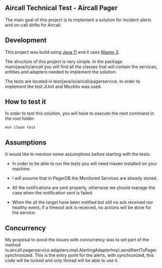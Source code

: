 ## Aircall Technical Test - Aircall Pager

The main goal of this project is to implement a solution for incident alerts and on-call shifts for Aircall.

## Development

This project was build using [Java 11](https://www.oracle.com/es/java/technologies/javase-jdk11-downloads.html) and it uses [Maven 3](https://maven.apache.org/download.cgi).

The structure of this project is very simple. In the package main/java/io/aircall you will find all the classes that will contain the services, entities and adapters needed to implement the solution.

The tests are located in test/java/io/aircall/pagerservice. In order to implement the test JUnit and Mockito was used.

## How to test it

In order to test this solution, you will have to execute the next command in the root folder.

`mvn clean test`

## Assumptions

It would like to mention some assumptions before starting with the tests:

* In order to be able to run the tests you will need maven installed on your machine.

* I will assume that in PagerDB the Monitored Services are already stored.
  
* All the notifications are sent properly, otherwise we should manage the case when the notification sent is failed.

* When the all the target have been notified but still no ack received nor healthy event, if a timeout ack is received, no actions will be done for the service.

## Concurrency

My proposal to avoid the issues with concurrency was to set part of the method io.aircall.pagerservice.adapters.impl.AlertingAdapterImpl.sendAlertToPager synchronized. This is the entry point for the alerts, with synchronized, this code will be locked and only thread will be able to use it.
